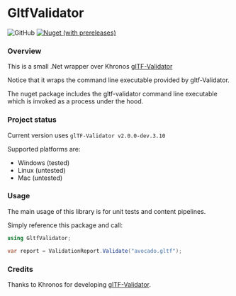 # GltfValidator
![GitHub](https://img.shields.io/github/license/vpenades/GltfValidator)
[![Nuget (with prereleases)](https://img.shields.io/nuget/vpre/GltfValidator)](https://www.nuget.org/packages/GltfValidator)

### Overview

This is a small .Net wrapper over Khronos [glTF-Validator](https://github.com/KhronosGroup/glTF-Validator)

Notice that it wraps the command line executable provided by gltf-Validator.

The nuget package includes the gltf-validator command line executable which is invoked as a process under the hood.

### Project status

Current version uses `glTF-Validator v2.0.0-dev.3.10`

Supported platforms are:
- Windows (tested)
- Linux (untested)
- Mac (untested)

### Usage

The main usage of this library is for unit tests and content pipelines.

Simply reference this package and call:

```c#
using GltfValidator;

var report = ValidationReport.Validate("avocado.gltf");
```


### Credits

Thanks to Khronos for developing [glTF-Validator](https://github.com/KhronosGroup/glTF-Validator).
